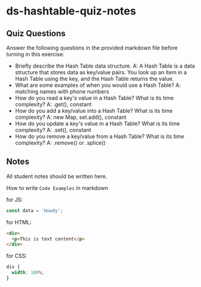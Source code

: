 # ds-hashtable-quiz-notes

## Quiz Questions

Answer the following questions in the provided markdown file before turning in this exercise:

- Briefly describe the Hash Table data structure.
  A: A Hash Table is a data structure that stores data as key/value pairs. You look up an item in a Hash Table using the key, and the Hash Table returns the value.
- What are some examples of when you would use a Hash Table?
  A: matching names with phone numbers
- How do you read a key's value in a Hash Table? What is its time complexity?
  A: .get(), constant
- How do you add a key/value into a Hash Table? What is its time complexity?
  A: new Map, set.add(), constant
- How do you update a key's value in a Hash Table? What is its time complexity?
  A: .set(), constant
- How do you remove a key/value from a Hash Table? What is its time complexity?
  A: .remove() or .splice()

## Notes

All student notes should be written here.

How to write `Code Examples` in markdown

for JS:

```javascript
const data = 'Howdy';
```

for HTML:

```html
<div>
  <p>This is text content</p>
</div>
```

for CSS:

```css
div {
  width: 100%;
}
```
